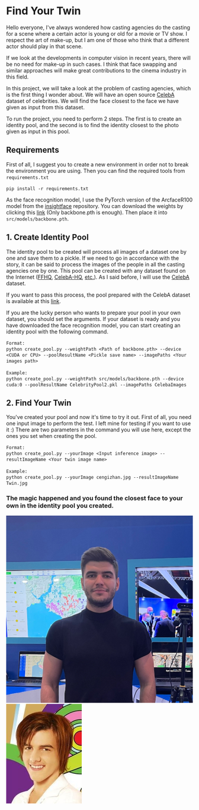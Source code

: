 # Find Your Twin
Hello everyone, I've always wondered how casting agencies do the casting for a scene where a certain actor is young or old for a movie or TV show. I respect the art of make-up, but I am one of those who think that a different actor should play in that scene.

If we look at the developments in computer vision in recent years, there will be no need for make-up in such cases. I think that face swapping and similar approaches will make great contributions to the cinema industry in this field.

In this project, we will take a look at the problem of casting agencies, which is the first thing I wonder about. We will have an open source [CelebA](https://mmlab.ie.cuhk.edu.hk/projects/CelebA.html) dataset of celebrities. We will find the face closest to the face we have given as input from this dataset.

To run the project, you need to perform 2 steps. The first is to create an identity pool, and the second is to find the identity closest to the photo given as input in this pool.

## Requirements
First of all, I suggest you to create a new environment in order not to break the environment you are using. Then you can find the required tools from `requirements.txt`
```
pip install -r requirements.txt
```
As the face recognition model, I use the PyTorch version of the ArcfaceR100 model from the [insightface](https://github.com/deepinsight/insightface) repository. You can download the weights by clicking this [link](https://onedrive.live.com/?cid=4a83b6b633b029cc&id=4A83B6B633B029CC!5577&authkey=!AFZjr283nwZHqbA) (Only backbone.pth is enough). Then place it  into `src/models/backbone.pth`.

## 1. Create Identity Pool
The identity pool to be created will process all images of a dataset one by one and save them to a pickle. If we need to go in accordance with the story, it can be said to process the images of the people in all the casting agencies one by one. This pool can be created with any dataset found on the Internet ([FFHQ](https://github.com/NVlabs/ffhq-dataset), [CelebA-HQ](http://mmlab.ie.cuhk.edu.hk/projects/CelebA.html), [etc.](https://analyticsindiamag.com/10-face-datasets-to-start-facial-recognition-projects/)). As I said before, I will use the [CelebA](https://mmlab.ie.cuhk.edu.hk/projects/CelebA.html) dataset.

If you want to pass this process, the pool prepared with the CelebA dataset is available at this [link](https://drive.google.com/file/d/12z5Kdk4m7ONJHC2DJcMrgF8LuPdf1BGR/view?usp=sharing).

If you are the lucky person who wants to prepare your pool in your own dataset, you should set the arguments. If your dataset is ready and you have downloaded the face recognition model, you can start creating an identity pool with the following command.

```
Format:
python create_pool.py --weightPath <Path of backbone.pth> --device <CUDA or CPU> --poolResultName <Pickle save name> --imagePaths <Your images path>

Example:
python create_pool.py --weightPath src/models/backbone.pth --device cuda:0 --poolResultName CelebrityPool2.pkl --imagePaths CelebaImages
```
## 2. Find Your Twin
You've created your pool and now it's time to try it out. First of all, you need one input image to perform the test. I left mine for testing if you want to use it :) 
There are two parameters in the command you will use here, except the ones you set when creating the pool.
```
Format:
python create_pool.py --yourImage <Input inference image> --resultImageName <Your twin image name>

Example:
python create_pool.py --yourImage cengizhan.jpg --resultImageName Twin.jpg
```
### The magic happened and you found the closest face to your own in the identity pool you created.
![InputImage](src/docs/cengizhanCropped.jpg) ![TwinImage](src/docs/Twin.jpg)